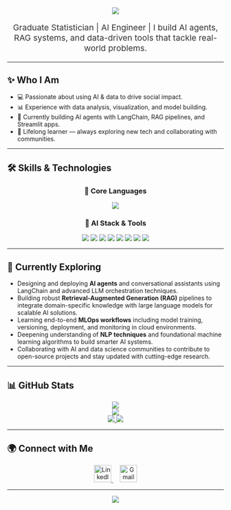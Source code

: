 <!-- GitHub Profile Title -->
<div align="center">
  <h1>
    <a href="https://github.com/agnes-wendi">
      <img src="https://readme-typing-svg.herokuapp.com?font=Fira+Code&weight=500&size=40&pause=1000&color=7B2CBF&center=true&vCenter=true&width=600&height=70&lines=Hi%2C+I'm+Agnes+Wendi+%F0%9F%91%8B">
    </a>
  </h1>
</div>

<!-- Tagline -->
<div align="center">
  <p style="font-size:1.2rem; color:#333;">
    Graduate Statistician | AI Engineer | 
    I build AI agents, RAG systems, and data-driven tools that tackle real-world problems.
  </p>
</div>

---

## ✨ Who I Am

- 💻 Passionate about using AI & data to drive social impact.  
- 📊 Experience with data analysis, visualization, and model building.  
- 🤖 Currently building AI agents with LangChain, RAG pipelines, and Streamlit apps.  
- 🌱 Lifelong learner — always exploring new tech and collaborating with communities.

---

## 🛠️ Skills & Technologies

<div align="center">

### 🧩 Core Languages
<img src="https://skillicons.dev/icons?i=py,r,mysql,bash" />

### 🤖 AI Stack & Tools

<img src="https://img.shields.io/badge/Langchain-blue?style=flat&logo=OpenAI&logoColor=white" />
<img src="https://img.shields.io/badge/LangGraph-purple?style=flat&logo=OpenAI&logoColor=white" />
<img src="https://img.shields.io/badge/RAG-System-red?style=flat&logo=OpenAI&logoColor=white" />
<img src="https://img.shields.io/badge/OpenAI%20API-black?style=flat&logo=openai&logoColor=white" />
<img src="https://img.shields.io/badge/Gemini%20API-4285F4?style=flat&logo=Google&logoColor=white" />
<img src="https://img.shields.io/badge/FAISS-blue?style=flat&logo=Facebook&logoColor=white" />
<img src="https://img.shields.io/badge/Chroma-db-green?style=flat&logo=databricks&logoColor=white" />
<img src="https://img.shields.io/badge/HuggingFace-transformers-orange?style=flat&logo=HuggingFace&logoColor=white" />
</div>

---

## 🚀 Currently Exploring

- Designing and deploying **AI agents** and conversational assistants using LangChain and advanced LLM orchestration techniques.  
- Building robust **Retrieval-Augmented Generation (RAG)** pipelines to integrate domain-specific knowledge with large language models for scalable AI solutions.   
- Learning end-to-end **MLOps workflows** including model training, versioning, deployment, and monitoring in cloud environments.  
- Deepening understanding of **NLP techniques** and foundational machine learning algorithms to build smarter AI systems.  
- Collaborating with AI and data science communities to contribute to open-source projects and stay updated with cutting-edge research.

---

## 📊 GitHub Stats

<div align="center">
  <a href="https://github.com/agnes-wendi">
    <img src="http://github-profile-summary-cards.vercel.app/api/cards/profile-details?username=agnes-wendi&theme=github_dark" />
  </a>
</div>

<div align="center">
  <a href="https://github.com/agnes-wendi">
    <img src="https://github-readme-streak-stats.herokuapp.com?user=agnes-wendi&theme=github-dark&hide_border=true" />
  </a>
</div>

<div align="center">
  <a href="https://github.com/agnes-wendi">
    <img src="http://github-profile-summary-cards.vercel.app/api/cards/stats?username=agnes-wendi&theme=github_dark" />
    <img src="http://github-profile-summary-cards.vercel.app/api/cards/most-commit-language?username=agnes-wendi&theme=github_dark" />
  </a>
</div>

---

## 🌍 Connect with Me

<div align="center">
  <a href="https://www.linkedin.com/in/agnes-wendi/" target="_blank" rel="noopener noreferrer">
    <img src="https://cdn.jsdelivr.net/gh/devicons/devicon/icons/linkedin/linkedin-original.svg" alt="LinkedIn" width="40" height="40" />
  </a>
  &nbsp;&nbsp;&nbsp;
  <a href="mailto:agnesswendi@gmail.com" target="_blank" rel="noopener noreferrer">
    <img src="https://upload.wikimedia.org/wikipedia/commons/4/4e/Gmail_Icon.png" alt="Gmail" width="40" height="40" />
  </a>
</div>

---

<p align="center">
  <img src="https://profile-counter.glitch.me/agnes-wendi/count.svg" />
</p>
